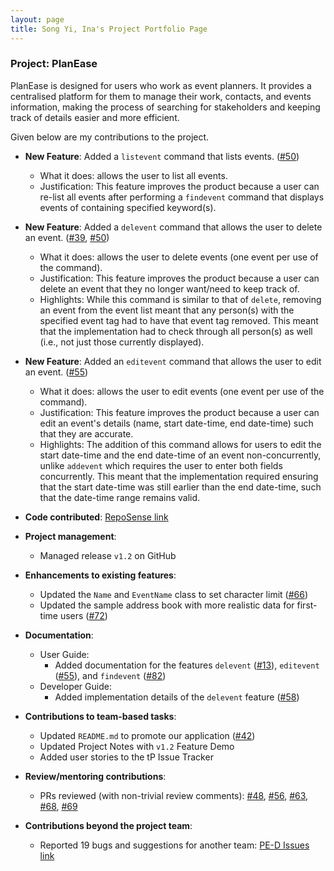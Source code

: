 ```yaml
---
layout: page
title: Song Yi, Ina's Project Portfolio Page
---
```


### Project: PlanEase

PlanEase is designed for users who work as event planners.
It provides a centralised platform for them to manage their work, contacts, and events information, making the process of searching for stakeholders and keeping track of details easier and more efficient.

Given below are my contributions to the project.

* **New Feature**: Added a `listevent` command that lists events. ([\#50]())
  * What it does: allows the user to list all events.
  * Justification: This feature improves the product because a user can re-list all events after performing a `findevent` command that displays events of containing specified keyword(s).


* **New Feature**: Added a `delevent` command that allows the user to delete an event. ([\#39](), [\#50]())
  * What it does: allows the user to delete events (one event per use of the command).
  * Justification: This feature improves the product because a user can delete an event that they no longer want/need to keep track of.
  * Highlights: While this command is similar to that of `delete`, removing an event from the event list meant that any person(s) with the specified event tag had to have that event tag removed. This meant that the implementation had to check through all person(s) as well (i.e., not just those currently displayed).


* **New Feature**: Added an `editevent` command that allows the user to edit an event. ([\#55]())
  * What it does: allows the user to edit events (one event per use of the command).
  * Justification: This feature improves the product because a user can edit an event's details (name, start date-time, end date-time) such that they are accurate.
  * Highlights: The addition of this command allows for users to edit the start date-time and the end date-time of an event non-concurrently, unlike `addevent` which requires the user to enter both fields concurrently. This meant that the implementation required ensuring that the start date-time was still earlier than the end date-time, such that the date-time range remains valid.


* **Code contributed**: [RepoSense link](https://nus-cs2103-ay2223s2.github.io/tp-dashboard/?search=inas0ng&breakdown=true)


* **Project management**:
  * Managed release `v1.2` on GitHub


* **Enhancements to existing features**:
  * Updated the `Name` and `EventName` class to set character limit ([\#66]())
  * Updated the sample address book with more realistic data for first-time users ([\#72]())


* **Documentation**:
  * User Guide:
    * Added documentation for the features `delevent` ([\#13]()), `editevent` ([\#55]()), and `findevent` ([\#82]())
  * Developer Guide:
    * Added implementation details of the `delevent` feature ([\#58]())


* **Contributions to team-based tasks**:
  * Updated `README.md` to promote our application ([\#42]())
  * Updated Project Notes with `v1.2` Feature Demo
  * Added user stories to the tP Issue Tracker


* **Review/mentoring contributions**:
  * PRs reviewed (with non-trivial review comments): [\#48](), [\#56](), [\#63](), [\#68](), [\#69]()


* **Contributions beyond the project team**:
  * Reported 19 bugs and suggestions for another team: [PE-D Issues link](https://www.github.com/inas0ng/ped/issues)
